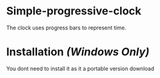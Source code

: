 # Simple-progressive-clock
The clock uses progress bars to represent time.

# Installation *(Windows Only)*
You dont need to install it as it a portable version download
